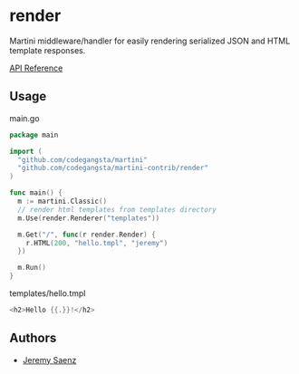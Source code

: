 # render
Martini middleware/handler for easily rendering serialized JSON and HTML template responses.

[API Reference](http://godoc.org/github.com/codegangsta/martini-contrib/render)

## Usage

main.go
~~~ go
package main

import (
  "github.com/codegangsta/martini"
  "github.com/codegangsta/martini-contrib/render"
)

func main() {
  m := martini.Classic()
  // render html templates from templates directory
  m.Use(render.Renderer("templates")) 

  m.Get("/", func(r render.Render) {
    r.HTML(200, "hello.tmpl", "jeremy")
  })

  m.Run()
}

~~~

templates/hello.tmpl
~~~ go
<h2>Hello {{.}}!</h2>
~~~

## Authors
* [Jeremy Saenz](http://github.com/codegangsta)
